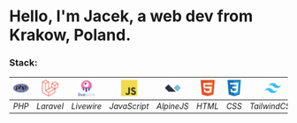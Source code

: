 # Hello, I'm Jacek, a web dev from Krakow, Poland.

<p> <h3>Stack:</h3> </p>

| <img src="php-original.svg" alt="PHP" width="30" height="30"> | <img src="laravel-original.svg" alt="Laravel" width="30" height="30"> | <img src="livewire-original-wordmark.svg" alt="Livewire" width="30" height="30"> | <img src="javascript-original.svg" alt="JavaScript" width="30" height="30"> | <img src="alpinejs-original.svg" alt="AlpineJS" width="30" height="30"> | <img src="html5-original.svg" alt="HTML" width="30" height="30"> | <img src="css3-original.svg" alt="CSS" width="30" height="30"> | <img src="tailwindcss-original.svg" alt="TailwindCSS" width="30" height="30"> | <img src="mysql-original.svg" alt="MySQL" width="30" height="30"> |
|:--:|:--:|:--:|:--:|:--:|:--:|:--:|:--:|:--:|
| *PHP* | *Laravel* | *Livewire* | *JavaScript* | *AlpineJS* | *HTML* | *CSS* | *TailwindCSS* | *MySQL* |

